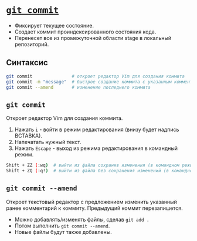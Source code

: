 # [`git commit`](./index.md)

- Фиксирует текущее состояние.
- Создает коммит проиндексированного состояния кода.
- Перенесет все из промежуточной области stage в локальный репозиторий.

## Синтаксис

```bash
git commit               # откроет редактор Vim для создания коммита
git commit -m "message"  # быстрое создание коммита с указанным комментарием
git commit --amend       # изменение последнего коммита
```

## `git commit`

Откроет редактор Vim для создания коммита.

1. Нажать `i` - войти в режим редактирования (внизу будет надпись ВСТАВКА).
2. Напечатать нужный текст.
3. Нажать `Escape` - выход из режима редактирования в командный режим.

```bash
Shift + ZZ (:wq)  # выйти из файла сохранив изменения (в командном режиме)
Shift + ZQ (:q!)  # выйти из файла без сохранения изменений (в командном режиме)
```

## `git commit --amend `

Откроет текстовый редактор с предложением изменить указанный ранее комментарий к коммиту. Предыдущий коммит перезапишется.

- Можно добавлять/изменять файлы, сделав `git add .`
- Потом выполнить `git commit --amend`.
- Новые файлы будут также добавлены.
